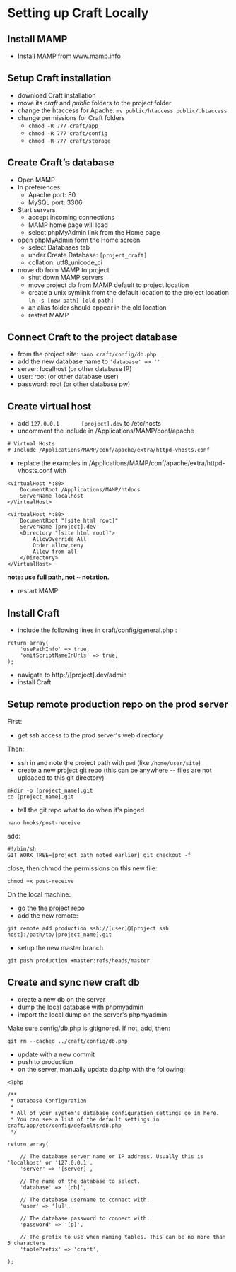 # Setting up Craft Locally

## Install MAMP
- Install MAMP from www.mamp.info

## Setup Craft installation
- download Craft installation
- move its _craft_ and _public_ folders to the project folder
- change the htaccess for Apache: `mv public/htaccess public/.htaccess`
- change permissions for Craft folders
	- `chmod -R 777 craft/app`
	- `chmod -R 777 craft/config`
	- `chmod -R 777 craft/storage`

## Create Craft’s database
- Open MAMP
- In preferences:
	- Apache port: 80
	- MySQL port: 3306
- Start servers
	- accept incoming connections
	- MAMP home page will load
	- select phpMyAdmin link from the Home page
- open phpMyAdmin form the Home screen
	- select Databases tab
	- under Create Database: `[project_craft]`
	- collation: utf8_unicode_ci
- move db from MAMP to project
	- shut down MAMP servers
	- move project db from MAMP default to project location
	- create a unix symlink from the default location to the project location `ln -s [new path] [old path]`
	- an alias folder should appear in the old location
	- restart MAMP

## Connect Craft to the project database
- from the project site: `nano craft/config/db.php`
- add the new database name to `'database' => ''`
- server: localhost (or other database IP)
- user: root (or other database user)
- password: root (or other database pw)

## Create virtual host
- add `127.0.0.1       [project].dev` to /etc/hosts
- uncomment the include in /Applications/MAMP/conf/apache
```
# Virtual Hosts
# Include /Applications/MAMP/conf/apache/extra/httpd-vhosts.conf
```

- replace the examples in /Applications/MAMP/conf/apache/extra/httpd-vhosts.conf with

```
<VirtualHost *:80>
    DocumentRoot /Applications/MAMP/htdocs
    ServerName localhost
</VirtualHost>

<VirtualHost *:80>
    DocumentRoot "[site html root]"
    ServerName [project].dev
    <Directory "[site html root]">
        AllowOverride All
        Order allow,deny
        Allow from all
    </Directory>
</VirtualHost>
```

**note: use full path, not ~ notation.**

- restart MAMP

## Install Craft
- include the following lines in craft/config/general.php :
```
return array(
    'usePathInfo' => true,
    'omitScriptNameInUrls' => true,
);
```
- navigate to http://[project].dev/admin
- install Craft

## Setup remote production repo on the prod server

First:
- get ssh access to the prod server's web directory

Then:
- ssh in and note the project path with `pwd` (like `/home/user/site`)
- create a new project git repo (this can be anywhere -- files are not uploaded to this git directory)
```
mkdir -p [project_name].git
cd [project_name].git
```

- tell the git repo what to do when it's pinged
```
nano hooks/post-receive
```
add:
```
#!/bin/sh 
GIT_WORK_TREE=[project path noted earlier] git checkout -f
```
close, then chmod the permissions on this new file:
```
chmod +x post-receive
```

On the local machine:
- go the the project repo
- add the new remote:
```
git remote add production ssh://[user]@[project ssh host]:/path/to/[project_name].git
```

- setup the new master branch
```
git push production +master:refs/heads/master
```

## Create and sync new craft db

- create a new db on the server
- dump the local database with phpmyadmin
- import the local dump on the server's phpmyadmin

Make sure config/db.php is gitignored. If not, add, then: 
```
git rm --cached ../craft/config/db.php
```

- update with a new commit
- push to production
- on the server, manually update db.php with the following:
```
<?php

/**
 * Database Configuration
 *
 * All of your system's database configuration settings go in here.
 * You can see a list of the default settings in craft/app/etc/config/defaults/db.php
 */

return array(

	// The database server name or IP address. Usually this is 'localhost' or '127.0.0.1'.
	'server' => '[server]',

	// The name of the database to select.
	'database' => '[db]',

	// The database username to connect with.
	'user' => '[u]',

	// The database password to connect with.
	'password' => '[p]',

	// The prefix to use when naming tables. This can be no more than 5 characters.
	'tablePrefix' => 'craft',

);
```